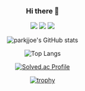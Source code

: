 <div align="center">

### Hi there 👋

<a href="https://github.com/parkjjoe"><img src="https://img.shields.io/badge/GitHub-181717?style=for-the-badge&logo=GitHub&logoColor=white&link=https://github.com/parkjjoe"/></a>
<a href="https://blog.naver.com/jeau6565"><img src="https://img.shields.io/badge/Naver%20Blog-03C75A?style=for-the-badge&logo=Naver&logoColor=white&link=https://blog.naver.com/jeau6565"/></a>
<a href="https://velog.io/@parkjjoe/posts"><img src="https://img.shields.io/badge/Velog-20C997?style=for-the-badge&logo=Velog&logoColor=white&link=https://velog.io/@parkjjoe/posts"/></a>

![parkjjoe's GitHub stats](https://github-readme-stats.vercel.app/api?username=parkjjoe&show_icons=true&theme=tokyonight)
  
![Top Langs](https://github-readme-stats.vercel.app/api/top-langs/?username=parkjjoe&layout=compact&theme=radical)

[![Solved.ac Profile](http://mazassumnida.wtf/api/v2/generate_badge?boj=jeau9928)](https://solved.ac/jeau9928)

[![trophy](https://github-profile-trophy.vercel.app/?username=parkjjoe&theme=flat&column=7)](https://github.com/parkjjoe/)

</div>

<!--
**parkjjoe/parkjjoe** is a ✨ _special_ ✨ repository because its `README.md` (this file) appears on your GitHub profile.

Here are some ideas to get you started:

- 🔭 I’m currently working on ...
- 🌱 I’m currently learning ...
- 👯 I’m looking to collaborate on ...
- 🤔 I’m looking for help with ...
- 💬 Ask me about ...
- 📫 How to reach me: ...
- 😄 Pronouns: ...
- ⚡ Fun fact: ...
-->
